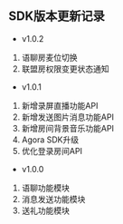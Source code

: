 ## SDK版本更新记录 
- v1.0.2
 1. 语聊房麦位切换
 2. 联盟房权限变更状态通知
- v1.0.1
 1. 新增录屏直播功能API
 2. 新增发送图片消息功能API
 3. 新增房间背景音乐功能API
 4. Agora SDK升级
 5. 优化登录房间API
- v1.0.0 
 1. 语聊功能模块
 2. 消息发送功能模块
 3. 送礼功能模块
